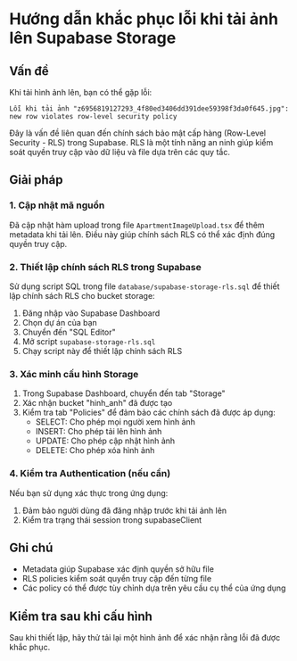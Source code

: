 # Hướng dẫn khắc phục lỗi khi tải ảnh lên Supabase Storage

## Vấn đề

Khi tải hình ảnh lên, bạn có thể gặp lỗi:
```
Lỗi khi tải ảnh "z6956819127293_4f80ed3406dd391dee59398f3da0f645.jpg": new row violates row-level security policy
```

Đây là vấn đề liên quan đến chính sách bảo mật cấp hàng (Row-Level Security - RLS) trong Supabase. RLS là một tính năng an ninh giúp kiểm soát quyền truy cập vào dữ liệu và file dựa trên các quy tắc.

## Giải pháp

### 1. Cập nhật mã nguồn

Đã cập nhật hàm upload trong file `ApartmentImageUpload.tsx` để thêm metadata khi tải lên. Điều này giúp chính sách RLS có thể xác định đúng quyền truy cập.

### 2. Thiết lập chính sách RLS trong Supabase

Sử dụng script SQL trong file `database/supabase-storage-rls.sql` để thiết lập chính sách RLS cho bucket storage:

1. Đăng nhập vào Supabase Dashboard
2. Chọn dự án của bạn
3. Chuyển đến "SQL Editor"
4. Mở script `supabase-storage-rls.sql`
5. Chạy script này để thiết lập chính sách RLS

### 3. Xác minh cấu hình Storage

1. Trong Supabase Dashboard, chuyển đến tab "Storage"
2. Xác nhận bucket "hinh_anh" đã được tạo
3. Kiểm tra tab "Policies" để đảm bảo các chính sách đã được áp dụng:
   - SELECT: Cho phép mọi người xem hình ảnh
   - INSERT: Cho phép tải lên hình ảnh
   - UPDATE: Cho phép cập nhật hình ảnh 
   - DELETE: Cho phép xóa hình ảnh

### 4. Kiểm tra Authentication (nếu cần)

Nếu bạn sử dụng xác thực trong ứng dụng:
1. Đảm bảo người dùng đã đăng nhập trước khi tải ảnh lên
2. Kiểm tra trạng thái session trong supabaseClient

## Ghi chú

- Metadata giúp Supabase xác định quyền sở hữu file
- RLS policies kiểm soát quyền truy cập đến từng file
- Các policy có thể được tùy chỉnh dựa trên yêu cầu cụ thể của ứng dụng

## Kiểm tra sau khi cấu hình

Sau khi thiết lập, hãy thử tải lại một hình ảnh để xác nhận rằng lỗi đã được khắc phục.
